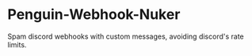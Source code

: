 # Penguin-Webhook-Nuker
Spam discord webhooks with custom messages, avoiding discord's rate limits.

